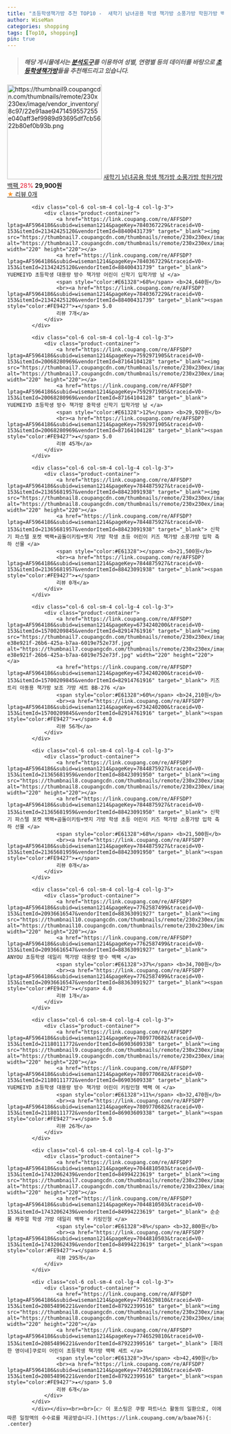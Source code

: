 ```yaml
---
title: "초등학생책가방 추천 TOP10 -  새학기 남녀공용 학생 책가방 소풍가방 학원가방 백팩 "
author: WiseMan
categories: shopping
tags: [Top10, shopping]
pin: true
---
```


> ##### 해당 게시물에서는 [**분석도구**](https://itemscout.io/)를 이용하여 **성별**, **연령별** 등의 데이터를 바탕으로 [**초등학생책가방**](https://link.coupang.com/a/baae76)들을 추천해드리고 있습니다.
<div class="container"><div class="row">
            <div class="col-6 col-sm-4 col-lg-4 col-lg-3">
                <div class="product-container">
                    <a href="https://link.coupang.com/re/AFFSDP?lptag=AF5964186&subid=wiseman1214&pageKey=7801026112&traceid=V0-153&itemId=21127748056&vendorItemId=88189497563" target="_blank"><img src="https://thumbnail9.coupangcdn.com/thumbnails/remote/230x230ex/image/vendor_inventory/8c97/22e91aae9471459557255e040aff3ef9989d93695df7cb5622b80ef0b93b.png" alt="https://thumbnail9.coupangcdn.com/thumbnails/remote/230x230ex/image/vendor_inventory/8c97/22e91aae9471459557255e040aff3ef9989d93695df7cb5622b80ef0b93b.png" width="220" height="220"></a>
                    <a href="https://link.coupang.com/re/AFFSDP?lptag=AF5964186&subid=wiseman1214&pageKey=7801026112&traceid=V0-153&itemId=21127748056&vendorItemId=88189497563" target="_blank"> 새학기 남녀공용 학생 책가방 소풍가방 학원가방 백팩 </a>
                    <span style="color:#E61328">28%</span> <b>29,900원</b>
                    <br><a href="https://link.coupang.com/re/AFFSDP?lptag=AF5964186&subid=wiseman1214&pageKey=7801026112&traceid=V0-153&itemId=21127748056&vendorItemId=88189497563" target="_blank"><span style="color:#FE9427">★</span> 
                    리뷰 0개</a>
                </div>
            </div>
            
            <div class="col-6 col-sm-4 col-lg-4 col-lg-3">
                <div class="product-container">
                    <a href="https://link.coupang.com/re/AFFSDP?lptag=AF5964186&subid=wiseman1214&pageKey=7840367229&traceid=V0-153&itemId=21342425120&vendorItemId=88400431739" target="_blank"><img src="https://thumbnail7.coupangcdn.com/thumbnails/remote/230x230ex/image/vendor_inventory/b84a/b709b7ed22f1f9a77d8210a006ac5bc3de4bb2393597934a288ee813ed5c.jpg" alt="https://thumbnail7.coupangcdn.com/thumbnails/remote/230x230ex/image/vendor_inventory/b84a/b709b7ed22f1f9a77d8210a006ac5bc3de4bb2393597934a288ee813ed5c.jpg" width="220" height="220"></a>
                    <a href="https://link.coupang.com/re/AFFSDP?lptag=AF5964186&subid=wiseman1214&pageKey=7840367229&traceid=V0-153&itemId=21342425120&vendorItemId=88400431739" target="_blank"> YUEMEIYD 초등학생 대용량 방수 책가방 어린이 신학기 입학가방 남 </a>
                    <span style="color:#E61328">68%</span> <b>24,640원</b>
                    <br><a href="https://link.coupang.com/re/AFFSDP?lptag=AF5964186&subid=wiseman1214&pageKey=7840367229&traceid=V0-153&itemId=21342425120&vendorItemId=88400431739" target="_blank"><span style="color:#FE9427">★</span> 5.0
                    리뷰 7개</a>
                </div>
            </div>
            
            <div class="col-6 col-sm-4 col-lg-4 col-lg-3">
                <div class="product-container">
                    <a href="https://link.coupang.com/re/AFFSDP?lptag=AF5964186&subid=wiseman1214&pageKey=7592971905&traceid=V0-153&itemId=20068280969&vendorItemId=87164104128" target="_blank"><img src="https://thumbnail7.coupangcdn.com/thumbnails/remote/230x230ex/image/vendor_inventory/e379/fef70afd1413c2bed70fe1bccc3be606d26010abf57967f3efe42b49edd0.jpg" alt="https://thumbnail7.coupangcdn.com/thumbnails/remote/230x230ex/image/vendor_inventory/e379/fef70afd1413c2bed70fe1bccc3be606d26010abf57967f3efe42b49edd0.jpg" width="220" height="220"></a>
                    <a href="https://link.coupang.com/re/AFFSDP?lptag=AF5964186&subid=wiseman1214&pageKey=7592971905&traceid=V0-153&itemId=20068280969&vendorItemId=87164104128" target="_blank"> YUEMEIYD 초등학생 방수 책가방 중학생 신학기 입학가방 남 </a>
                    <span style="color:#E61328">12%</span> <b>29,920원</b>
                    <br><a href="https://link.coupang.com/re/AFFSDP?lptag=AF5964186&subid=wiseman1214&pageKey=7592971905&traceid=V0-153&itemId=20068280969&vendorItemId=87164104128" target="_blank"><span style="color:#FE9427">★</span> 5.0
                    리뷰 45개</a>
                </div>
            </div>
            
            <div class="col-6 col-sm-4 col-lg-4 col-lg-3">
                <div class="product-container">
                    <a href="https://link.coupang.com/re/AFFSDP?lptag=AF5964186&subid=wiseman1214&pageKey=7844875927&traceid=V0-153&itemId=21365681957&vendorItemId=88423091938" target="_blank"><img src="https://thumbnail8.coupangcdn.com/thumbnails/remote/230x230ex/image/vendor_inventory/f625/b709607540cbe8273c17825a7c9dfcab27dba62ccb78c1f0c26c249bb8f5.jpg" alt="https://thumbnail8.coupangcdn.com/thumbnails/remote/230x230ex/image/vendor_inventory/f625/b709607540cbe8273c17825a7c9dfcab27dba62ccb78c1f0c26c249bb8f5.jpg" width="220" height="220"></a>
                    <a href="https://link.coupang.com/re/AFFSDP?lptag=AF5964186&subid=wiseman1214&pageKey=7844875927&traceid=V0-153&itemId=21365681957&vendorItemId=88423091938" target="_blank"> 신학기 파스텔 포켓 백팩+곰돌이키링+뱃지 가방 학생 초등 어린이 키즈 책가방 소풍가방 입학 축하 선물 </a>
                    <span style="color:#E61328"></span> <b>21,500원</b>
                    <br><a href="https://link.coupang.com/re/AFFSDP?lptag=AF5964186&subid=wiseman1214&pageKey=7844875927&traceid=V0-153&itemId=21365681957&vendorItemId=88423091938" target="_blank"><span style="color:#FE9427">★</span> 
                    리뷰 0개</a>
                </div>
            </div>
            
            <div class="col-6 col-sm-4 col-lg-4 col-lg-3">
                <div class="product-container">
                    <a href="https://link.coupang.com/re/AFFSDP?lptag=AF5964186&subid=wiseman1214&pageKey=6734240200&traceid=V0-153&itemId=15700209845&vendorItemId=82914761916" target="_blank"><img src="https://thumbnail7.coupangcdn.com/thumbnails/remote/230x230ex/image/retail/images/1638655681569836-e38e921f-26b6-425a-b7aa-6019e752e73f.jpg" alt="https://thumbnail7.coupangcdn.com/thumbnails/remote/230x230ex/image/retail/images/1638655681569836-e38e921f-26b6-425a-b7aa-6019e752e73f.jpg" width="220" height="220"></a>
                    <a href="https://link.coupang.com/re/AFFSDP?lptag=AF5964186&subid=wiseman1214&pageKey=6734240200&traceid=V0-153&itemId=15700209845&vendorItemId=82914761916" target="_blank"> 키즈트리 아동용 책가방 보조 가방 세트 BB-276 </a>
                    <span style="color:#E61328">60%</span> <b>24,210원</b>
                    <br><a href="https://link.coupang.com/re/AFFSDP?lptag=AF5964186&subid=wiseman1214&pageKey=6734240200&traceid=V0-153&itemId=15700209845&vendorItemId=82914761916" target="_blank"><span style="color:#FE9427">★</span> 4.0
                    리뷰 56개</a>
                </div>
            </div>
            
            <div class="col-6 col-sm-4 col-lg-4 col-lg-3">
                <div class="product-container">
                    <a href="https://link.coupang.com/re/AFFSDP?lptag=AF5964186&subid=wiseman1214&pageKey=7844875927&traceid=V0-153&itemId=21365681959&vendorItemId=88423091950" target="_blank"><img src="https://thumbnail8.coupangcdn.com/thumbnails/remote/230x230ex/image/vendor_inventory/f625/b709607540cbe8273c17825a7c9dfcab27dba62ccb78c1f0c26c249bb8f5.jpg" alt="https://thumbnail8.coupangcdn.com/thumbnails/remote/230x230ex/image/vendor_inventory/f625/b709607540cbe8273c17825a7c9dfcab27dba62ccb78c1f0c26c249bb8f5.jpg" width="220" height="220"></a>
                    <a href="https://link.coupang.com/re/AFFSDP?lptag=AF5964186&subid=wiseman1214&pageKey=7844875927&traceid=V0-153&itemId=21365681959&vendorItemId=88423091950" target="_blank"> 신학기 파스텔 포켓 백팩+곰돌이키링+뱃지 가방 학생 초등 어린이 키즈 책가방 소풍가방 입학 축하 선물 </a>
                    <span style="color:#E61328">68%</span> <b>21,500원</b>
                    <br><a href="https://link.coupang.com/re/AFFSDP?lptag=AF5964186&subid=wiseman1214&pageKey=7844875927&traceid=V0-153&itemId=21365681959&vendorItemId=88423091950" target="_blank"><span style="color:#FE9427">★</span> 
                    리뷰 0개</a>
                </div>
            </div>
            
            <div class="col-6 col-sm-4 col-lg-4 col-lg-3">
                <div class="product-container">
                    <a href="https://link.coupang.com/re/AFFSDP?lptag=AF5964186&subid=wiseman1214&pageKey=7762587499&traceid=V0-153&itemId=20936616547&vendorItemId=88363091927" target="_blank"><img src="https://thumbnail10.coupangcdn.com/thumbnails/remote/230x230ex/image/vendor_inventory/6c97/797d3786e60b5fbd23d927947d1e5f7924405a746581fb4213579c67a0cb.jpg" alt="https://thumbnail10.coupangcdn.com/thumbnails/remote/230x230ex/image/vendor_inventory/6c97/797d3786e60b5fbd23d927947d1e5f7924405a746581fb4213579c67a0cb.jpg" width="220" height="220"></a>
                    <a href="https://link.coupang.com/re/AFFSDP?lptag=AF5964186&subid=wiseman1214&pageKey=7762587499&traceid=V0-153&itemId=20936616547&vendorItemId=88363091927" target="_blank"> ANYOU 초등학생 데일리 책가방 대용량 방수 백팩 </a>
                    <span style="color:#E61328">37%</span> <b>34,700원</b>
                    <br><a href="https://link.coupang.com/re/AFFSDP?lptag=AF5964186&subid=wiseman1214&pageKey=7762587499&traceid=V0-153&itemId=20936616547&vendorItemId=88363091927" target="_blank"><span style="color:#FE9427">★</span> 4.0
                    리뷰 1개</a>
                </div>
            </div>
            
            <div class="col-6 col-sm-4 col-lg-4 col-lg-3">
                <div class="product-container">
                    <a href="https://link.coupang.com/re/AFFSDP?lptag=AF5964186&subid=wiseman1214&pageKey=7809770682&traceid=V0-153&itemId=21180111772&vendorItemId=86903609338" target="_blank"><img src="https://thumbnail9.coupangcdn.com/thumbnails/remote/230x230ex/image/vendor_inventory/c341/12dcef56301881240a1de8aec61a1726dd331387e6afde0b7dca5ff7e1dc.jpg" alt="https://thumbnail9.coupangcdn.com/thumbnails/remote/230x230ex/image/vendor_inventory/c341/12dcef56301881240a1de8aec61a1726dd331387e6afde0b7dca5ff7e1dc.jpg" width="220" height="220"></a>
                    <a href="https://link.coupang.com/re/AFFSDP?lptag=AF5964186&subid=wiseman1214&pageKey=7809770682&traceid=V0-153&itemId=21180111772&vendorItemId=86903609338" target="_blank"> YUEMEIYD 초등학생 대용량 방수 책가방 어린이 키링인형 백팩 여 </a>
                    <span style="color:#E61328">11%</span> <b>32,470원</b>
                    <br><a href="https://link.coupang.com/re/AFFSDP?lptag=AF5964186&subid=wiseman1214&pageKey=7809770682&traceid=V0-153&itemId=21180111772&vendorItemId=86903609338" target="_blank"><span style="color:#FE9427">★</span> 5.0
                    리뷰 26개</a>
                </div>
            </div>
            
            <div class="col-6 col-sm-4 col-lg-4 col-lg-3">
                <div class="product-container">
                    <a href="https://link.coupang.com/re/AFFSDP?lptag=AF5964186&subid=wiseman1214&pageKey=7044810503&traceid=V0-153&itemId=17432062439&vendorItemId=84994223619" target="_blank"><img src="https://thumbnail7.coupangcdn.com/thumbnails/remote/230x230ex/image/vendor_inventory/43cd/2607ca233f4745a9e3b49a5cedb43e4b35cd1170ff473efe68ea90557e5d.jpg" alt="https://thumbnail7.coupangcdn.com/thumbnails/remote/230x230ex/image/vendor_inventory/43cd/2607ca233f4745a9e3b49a5cedb43e4b35cd1170ff473efe68ea90557e5d.jpg" width="220" height="220"></a>
                    <a href="https://link.coupang.com/re/AFFSDP?lptag=AF5964186&subid=wiseman1214&pageKey=7044810503&traceid=V0-153&itemId=17432062439&vendorItemId=84994223619" target="_blank"> 순순몰 캐주얼 학생 가방 데일리 백팩 + 키링인형 </a>
                    <span style="color:#E61328">8%</span> <b>32,800원</b>
                    <br><a href="https://link.coupang.com/re/AFFSDP?lptag=AF5964186&subid=wiseman1214&pageKey=7044810503&traceid=V0-153&itemId=17432062439&vendorItemId=84994223619" target="_blank"><span style="color:#FE9427">★</span> 4.5
                    리뷰 295개</a>
                </div>
            </div>
            
            <div class="col-6 col-sm-4 col-lg-4 col-lg-3">
                <div class="product-container">
                    <a href="https://link.coupang.com/re/AFFSDP?lptag=AF5964186&subid=wiseman1214&pageKey=7746529810&traceid=V0-153&itemId=20854896221&vendorItemId=87922399516" target="_blank"><img src="https://thumbnail8.coupangcdn.com/thumbnails/remote/230x230ex/image/vendor_inventory/f7d9/8a906458f68a3414df6d29ce5d4a52f4201f5f68891210edc6037bf96848.jpg" alt="https://thumbnail8.coupangcdn.com/thumbnails/remote/230x230ex/image/vendor_inventory/f7d9/8a906458f68a3414df6d29ce5d4a52f4201f5f68891210edc6037bf96848.jpg" width="220" height="220"></a>
                    <a href="https://link.coupang.com/re/AFFSDP?lptag=AF5964186&subid=wiseman1214&pageKey=7746529810&traceid=V0-153&itemId=20854896221&vendorItemId=87922399516" target="_blank"> [화려한 영이네]쿠로미 어린이 초등학생 책가방 백팩 세트 </a>
                    <span style="color:#E61328">3%</span> <b>42,490원</b>
                    <br><a href="https://link.coupang.com/re/AFFSDP?lptag=AF5964186&subid=wiseman1214&pageKey=7746529810&traceid=V0-153&itemId=20854896221&vendorItemId=87922399516" target="_blank"><span style="color:#FE9427">★</span> 5.0
                    리뷰 6개</a>
                </div>
            </div>
            </div></div><br><br>[👉 이 포스팅은 쿠팡 파트너스 활동의 일환으로, 이에 따른 일정액의 수수료를 제공받습니다.](https://link.coupang.com/a/baae76){: .center}